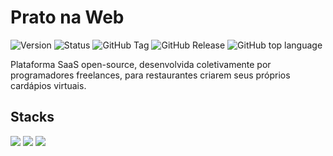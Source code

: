 # Prato na Web
![Version](https://img.shields.io/badge/version-1.0.0-green) ![Status](https://img.shields.io/badge/status-development-yellow) ![GitHub Tag](https://img.shields.io/github/v/tag/rafaelsouzars/prato-na-web) ![GitHub Release](https://img.shields.io/github/v/release/rafaelsouzars/prato-na-web) ![GitHub top language](https://img.shields.io/github/languages/top/rafaelsouzars/prato-na-web?color=green)

Plataforma SaaS open-source, desenvolvida coletivamente por programadores freelances, para restaurantes criarem seus próprios cardápios virtuais.

## Stacks
![](https://img.shields.io/badge/React-20232A?style=for-the-badge&logo=react&logoColor=61DAFB) ![](https://img.shields.io/badge/Flask-000000?style=for-the-badge&logo=flask&logoColor=white) ![](https://img.shields.io/badge/Supabase-181818?style=for-the-badge&logo=supabase&logoColor=white)
